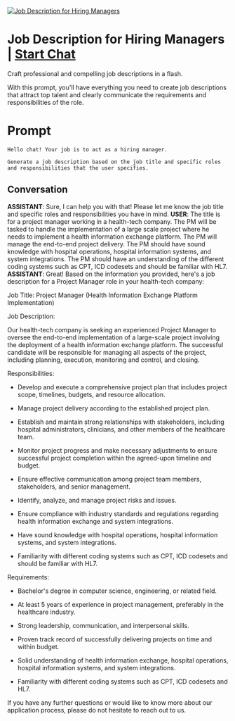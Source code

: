 
[![Job Description for Hiring Managers](https://flow-prompt-covers.s3.us-west-1.amazonaws.com/icon/cute/cute_5.png)](https://gptcall.net/chat.html?data=%7B%22contact%22%3A%7B%22id%22%3A%22JcPlIGpphN1JjydLNyTPL%22%2C%22flow%22%3Atrue%7D%7D)
# Job Description for Hiring Managers | [Start Chat](https://gptcall.net/chat.html?data=%7B%22contact%22%3A%7B%22id%22%3A%22JcPlIGpphN1JjydLNyTPL%22%2C%22flow%22%3Atrue%7D%7D)
Craft professional and compelling job descriptions in a flash.



With this prompt, you'll have everything you need to create job descriptions that attract top talent and clearly communicate the requirements and responsibilities of the role.



# Prompt

```
Hello chat! Your job is to act as a hiring manager.

Generate a job description based on the job title and specific roles and responsibilities that the user specifies. 

```

## Conversation

**ASSISTANT**: Sure, I can help you with that! Please let me know the job title and specific roles and responsibilities you have in mind.
**USER**: The title is for a project manager working in a  health-tech company. The PM will be tasked to handle the implementation of a large scale project where he needs to implement a health information exchange platform. The PM will manage the end-to-end project delivery. The PM should have sound knowledge with hospital operations, hospital information systems, and system integrations. The PM should have an understanding of the different coding systems such as CPT, ICD codesets and should be familiar with HL7.
**ASSISTANT**: Great! Based on the information you provided, here's a job description for a Project Manager role in your health-tech company:



Job Title: Project Manager (Health Information Exchange Platform Implementation)



Job Description:



Our health-tech company is seeking an experienced Project Manager to oversee the end-to-end implementation of a large-scale project involving the deployment of a health information exchange platform. The successful candidate will be responsible for managing all aspects of the project, including planning, execution, monitoring and control, and closing.



Responsibilities:

- Develop and execute a comprehensive project plan that includes project scope, timelines, budgets, and resource allocation.

- Manage project delivery according to the established project plan.

- Establish and maintain strong relationships with stakeholders, including hospital administrators, clinicians, and other members of the healthcare team.

- Monitor project progress and make necessary adjustments to ensure successful project completion within the agreed-upon timeline and budget.

- Ensure effective communication among project team members, stakeholders, and senior management.

- Identify, analyze, and manage project risks and issues.

- Ensure compliance with industry standards and regulations regarding health information exchange and system integrations.

- Have sound knowledge with hospital operations, hospital information systems, and system integrations.

- Familiarity with different coding systems such as CPT, ICD codesets and should be familiar with HL7.



Requirements:

- Bachelor's degree in computer science, engineering, or related field.

- At least 5 years of experience in project management, preferably in the healthcare industry.

- Strong leadership, communication, and interpersonal skills.

- Proven track record of successfully delivering projects on time and within budget.

- Solid understanding of health information exchange, hospital operations, hospital information systems, and system integrations.

- Familiarity with different coding systems such as CPT, ICD codesets and HL7.



If you have any further questions or would like to know more about our application process, please do not hesitate to reach out to us.


